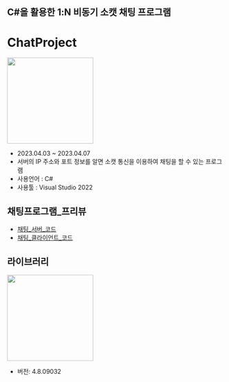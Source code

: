 ## C#을 활용한 1:N 비동기 소캣 채팅 프로그램
# ChatProject
<img src="https://lh4.googleusercontent.com/E6sRReM0ha3quhLuxu8jZkfPjg27gTxMFLPkhDF62pS4nr6M-XiFPzKd54JGop9MxG2Rjns5sicIyz-5GI9TsNmQ2J0uBMuJyC_SCvcuy9IHGsOIbIHLMuP5X0psqx-G5K5u8dh9" width="200" height="200">

+ 2023.04.03 ~ 2023.04.07
+ 서버의 IP 주소와 포트 정보를 알면 소캣 통신을 이용하여 채팅을 할 수 있는 프로그램
+ 사용언어 : C#
+ 사용툴 : Visual Studio 2022

## **채팅프로그램_프리뷰** ##
+ [채팅_서버_코드]()
+ [채팅_클라이언트_코드]()


## **라이브러리** ##
<img src="https://img1.daumcdn.net/thumb/R1280x0/?scode=mtistory2&fname=https%3A%2F%2Ft1.daumcdn.net%2Fcfile%2Ftistory%2F2729804E53F98E8527" width="200" height="200">

- 버전: 4.8.09032